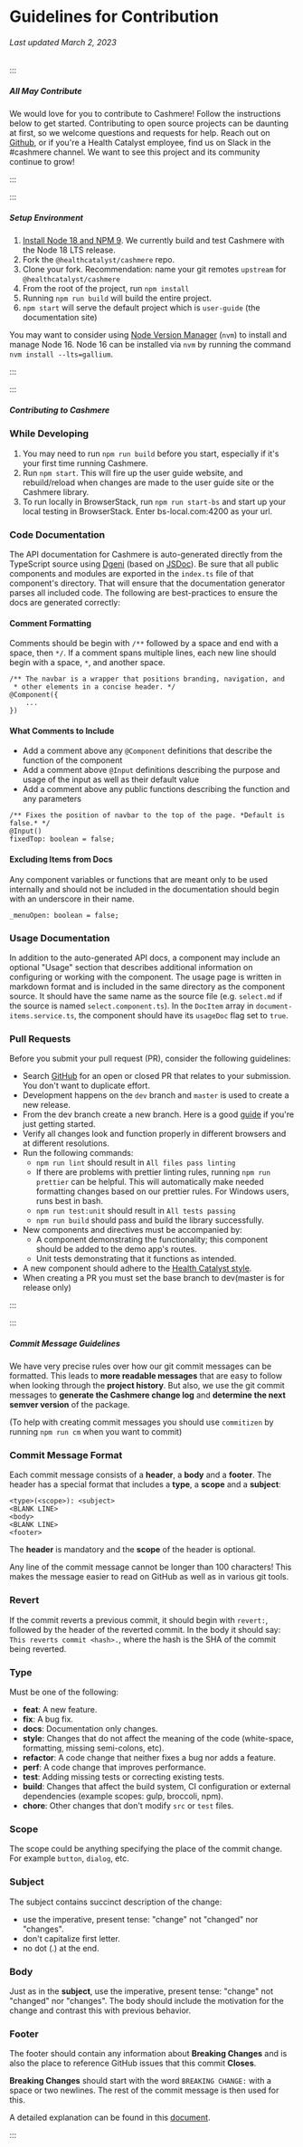# Guidelines for Contribution

###### Last updated March 2, 2023

:::

##### All May Contribute

We would love for you to contribute to Cashmere! Follow the instructions below to get started. Contributing to open source projects can be daunting at first, so we welcome questions and requests for help. Reach out on [Github](https://github.com/HealthCatalyst/Fabric.Cashmere), or if you're a Health Catalyst employee, find us on Slack in the #cashmere channel. We want to see this project and its community continue to grow!

:::

:::

##### Setup Environment

1.  [Install Node 18 and NPM 9](https://nodejs.org/en/blog/release/v18.14.2/). We currently build and test Cashmere with the Node 18 LTS release.
2.  Fork the `@healthcatalyst/cashmere` repo.
3.  Clone your fork. Recommendation: name your git remotes `upstream` for `@healthcatalyst/cashmere`
4.  From the root of the project, run `npm install`
5.  Running `npm run build` will build the entire project.
6.  `npm start` will serve the default project which is `user-guide` (the documentation site)

You may want to consider using [Node Version Manager](https://github.com/nvm-sh/nvm) (`nvm`) to install and manage Node 16. Node 16 can be installed via `nvm` by running the command `nvm install --lts=gallium`.

:::

:::

##### Contributing to Cashmere

### While Developing

1.  You may need to run `npm run build` before you start, especially if it's your first time running Cashmere.
2.  Run `npm start`. This will fire up the user guide website, and rebuild/reload when changes are made to the user guide site or the Cashmere library.
3.  To run locally in BrowserStack, run `npm run start-bs` and start up your local testing in BrowserStack. Enter bs-local.com:4200 as your url.

### Code Documentation

The API documentation for Cashmere is auto-generated directly from the TypeScript source using [Dgeni](https://github.com/angular/dgeni) (based on [JSDoc](https://jsdoc.app/)). Be sure that all public components and modules are exported in the `index.ts` file of that component's directory. That will ensure that the documentation generator parses all included code. The following are best-practices to ensure the docs are generated correctly:

#### Comment Formatting

Comments should be begin with `/**` followed by a space and end with a space, then `*/`. If a comment spans multiple lines, each new line should begin with a space, `*`, and another space.

```
/** The navbar is a wrapper that positions branding, navigation, and
 * other elements in a concise header. */
@Component({
    ...
})
```

#### What Comments to Include

-   Add a comment above any `@Component` definitions that describe the function of the component
-   Add a comment above `@Input` definitions describing the purpose and usage of the input as well as their default value
-   Add a comment above any public functions describing the function and any parameters

```
/** Fixes the position of navbar to the top of the page. *Default is false.* */
@Input()
fixedTop: boolean = false;
```

#### Excluding Items from Docs

Any component variables or functions that are meant only to be used internally and should not be included in the documentation should begin with an underscore in their name.

```
_menuOpen: boolean = false;
```

### Usage Documentation

In addition to the auto-generated API docs, a component may include an optional "Usage" section that describes additional information on configuring or working with the component. The usage page is written in markdown format and is included in the same directory as the component source. It should have the same name as the source file (e.g. `select.md` if the source is named `select.component.ts`). In the `DocItem` array in `document-items.service.ts`, the component should have its `usageDoc` flag set to `true`.

### Pull Requests

Before you submit your pull request (PR), consider the following guidelines:

-   Search [GitHub](https://github.com/HealthCatalyst/Fabric.Cashmere/pulls) for an open or closed PR that relates to your submission. You don't want to duplicate effort.
-   Development happens on the `dev` branch and `master` is used to create a new release.
-   From the dev branch create a new branch. Here is a good [guide](https://gist.github.com/Chaser324/ce0505fbed06b947d962) if you're just getting started.
-   Verify all changes look and function properly in different browsers and at different resolutions.
-   Run the following commands:
    -   `npm run lint` should result in `All files pass linting`
    -   If there are problems with prettier linting rules, running `npm run prettier` can be helpful. This will automatically make needed formatting changes based on our prettier rules. For Windows users, runs best in bash.
    -   `npm run test:unit` should result in `All tests passing`
    -   `npm run build` should pass and build the library successfully.
-   New components and directives must be accompanied by:
    -   A component demonstrating the functionality; this component should be added to the demo app's routes.
    -   Unit tests demonstrating that it functions as intended.
-   A new component should adhere to the [Health Catalyst style](http://cashmere.healthcatalyst.net).
-   When creating a PR you must set the base branch to dev(master is for release only)

:::

:::

##### Commit Message Guidelines

We have very precise rules over how our git commit messages can be formatted. This leads to **more
readable messages** that are easy to follow when looking through the **project history**. But also,
we use the git commit messages to **generate the Cashmere change log** and **determine the next semver
version** of the package.

(To help with creating commit messages you should use `commitizen` by running `npm run cm` when you want to commit)

### Commit Message Format

Each commit message consists of a **header**, a **body** and a **footer**. The header has a special
format that includes a **type**, a **scope** and a **subject**:

```
<type>(<scope>): <subject>
<BLANK LINE>
<body>
<BLANK LINE>
<footer>
```

The **header** is mandatory and the **scope** of the header is optional.

Any line of the commit message cannot be longer than 100 characters! This makes the message easier
to read on GitHub as well as in various git tools.

### Revert

If the commit reverts a previous commit, it should begin with `revert:`, followed by the header of
the reverted commit. In the body it should say: `This reverts commit <hash>.`, where the hash is
the SHA of the commit being reverted.

### Type

Must be one of the following:

-   **feat**: A new feature.
-   **fix**: A bug fix.
-   **docs**: Documentation only changes.
-   **style**: Changes that do not affect the meaning of the code (white-space, formatting, missing semi-colons, etc).
-   **refactor**: A code change that neither fixes a bug nor adds a feature.
-   **perf**: A code change that improves performance.
-   **test**: Adding missing tests or correcting existing tests.
-   **build**: Changes that affect the build system, CI configuration or external dependencies
    (example scopes: gulp, broccoli, npm).
-   **chore**: Other changes that don't modify `src` or `test` files.

### Scope

The scope could be anything specifying the place of the commit change. For example
`button`, `dialog`, etc.

### Subject

The subject contains succinct description of the change:

-   use the imperative, present tense: "change" not "changed" nor "changes".
-   don't capitalize first letter.
-   no dot (.) at the end.

### Body

Just as in the **subject**, use the imperative, present tense: "change" not "changed" nor "changes".
The body should include the motivation for the change and contrast this with previous behavior.

### Footer

The footer should contain any information about **Breaking Changes** and is also the place to
reference GitHub issues that this commit **Closes**.

**Breaking Changes** should start with the word `BREAKING CHANGE:` with a space or two newlines.
The rest of the commit message is then used for this.

A detailed explanation can be found in this [document](https://github.com/angular/angular.js/blob/master/DEVELOPERS.md#-git-commit-guidelines).

:::
